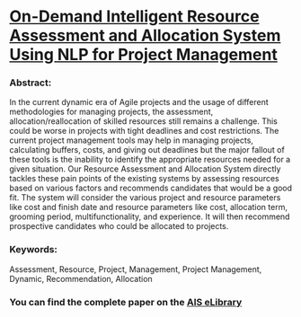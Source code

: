 # [On-Demand Intelligent Resource Assessment and Allocation System Using NLP for Project Management](https://aisel.aisnet.org/amcis2020/it_project_mgmt/it_project_mgmt/8/)

### Abstract:

In the current dynamic era of Agile projects and the usage of different methodologies for managing projects, the assessment, allocation/reallocation of skilled resources still remains a challenge. This could be worse in projects with tight deadlines and cost restrictions. The current project management tools may help in managing projects, calculating buffers, costs, and giving out deadlines but the major fallout of these tools is the inability to identify the appropriate resources needed for a given situation. Our Resource Assessment and Allocation System directly tackles these pain points of the existing systems by assessing resources based on various factors and recommends candidates that would be a good fit. The system will consider the various project and resource parameters like cost and finish date and resource parameters like cost, allocation term, grooming period, multifunctionality, and experience. It will then recommend prospective candidates who could be allocated to projects.

### Keywords:

Assessment, Resource, Project, Management, Project Management, Dynamic, Recommendation, Allocation

### You can find the complete paper on the [AIS eLibrary](https://aisel.aisnet.org/amcis2020/it_project_mgmt/it_project_mgmt/8/)